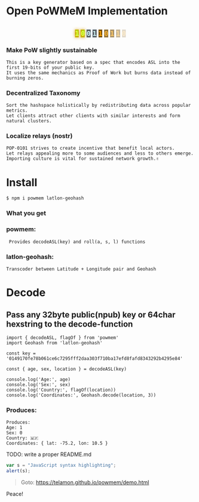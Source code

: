 <style>
    
    #bitviz { text-align: center; }
    #bitviz .au code { color: #e8ff48; background-color: #c8b200; box-shadow: 0 0 8px goldenrod; text-shadow: 1px -2px 2px #9ff522; }
    #bitviz .ag code { color: #d2f8fc; background-color: #5A6166; box-shadow: 0 0 5px #a3d4ff87; }
    #bitviz .cu code { color: orange; background-color: #775009; }

    </style>

# Open PoWMeM Implementation
  <section>
      <h2 id="bitviz">
        <span class="au"><code>1</code> <code>0</code></span>
        <span class="ag"><code>0</code> <code>1</code></span>
        <span class="cu">
          <code style="opacity: 1;">1</code>
          <code style="opacity: 0.8;">0</code>
          <code style="opacity: 0.6;">1</code>
          <code style="opacity: 0.4;">1</code>
          <code style="opacity: 0.2;">0</code>
        </span>
      </h2>
    </section>
    
### Make PoW slightly sustainable
```
This is a key generator based on a spec that encodes ASL into the first 19-bits of your public key.
It uses the same mechanics as Proof of Work but burns data instead of burning zeros.
```
### Decentralized Taxonomy
```
Sort the hashspace holistically by redistributing data across popular metrics.
Let clients attract other clients with similar interests and form natural clusters.
```
### Localize relays (nostr)
```
POP-0101 strives to create incentive that benefit local actors.
Let relays appealing more to some audiences and less to others emerge.
Importing culture is vital for sustained network growth.✌️
```


# Install
```
$ npm i powmem latlon-geohash
```

### What you get
### powmem:
```
 Provides decodeASL(key) and roll(a, s, l) functions
```

### latlon-geohash:
```
Transcoder between Latitude + Longitude pair and Geohash
```

# Decode
## Pass any 32byte public(npub) key or 64char hexstring to the decode-function
```
import { decodeASL, flagOf } from 'powmem'
import Geohash from 'latlon-geohash'

const key = '0149170fe78b061ce6c7295fff2daa303f710ba17efd8fafd8343292b4295e84'

const { age, sex, location } = decodeASL(key)

console.log('Age:', age)
console.log('Sex:', sex)
console.log('Country:', flagOf(location))
console.log('Coordinates:', Geohash.decode(location, 3))
```
### Produces:

```
Produces:
Age: 1
Sex: 0
Country: 🇲🇫
Coordinates: { lat: -75.2, lon: 10.5 }
```


TODO: write a proper README.md

```javascript
var s = "JavaScript syntax highlighting";
alert(s);
```



>Goto: https://telamon.github.io/powmem/demo.html




Peace!

